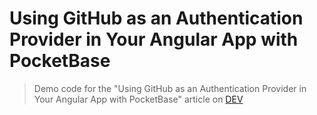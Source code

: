 # Using GitHub as an Authentication Provider in Your Angular App with PocketBase

> Demo code for the "Using GitHub as an Authentication Provider in Your Angular App with PocketBase" article on [DEV](https://dev.to/pbouillon)
